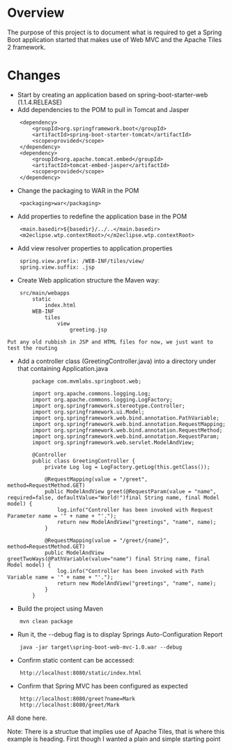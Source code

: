 
# Overview
The purpose of this project is to document what is required to get a Spring Boot application started that makes use of Web MVC and the Apache Tiles 2 framework.

# Changes

* Start by creating an application based on spring-boot-starter-web (1.1.4.RELEASE)
* Add dependencies to the POM to pull in Tomcat and Jasper
```
	<dependency>
		<groupId>org.springframework.boot</groupId>
		<artifactId>spring-boot-starter-tomcat</artifactId>
		<scope>provided</scope>
	</dependency>
	<dependency>
		<groupId>org.apache.tomcat.embed</groupId>
		<artifactId>tomcat-embed-jasper</artifactId>
		<scope>provided</scope>
	</dependency>
```
* Change the packaging to WAR in the POM
```
	<packaging>war</packaging>
```
* Add properties to redefine the application base in the POM
```
	<main.basedir>${basedir}/../..</main.basedir>
	<m2eclipse.wtp.contextRoot>/</m2eclipse.wtp.contextRoot>
```
* Add view resolver properties to application.properties
```
	spring.view.prefix: /WEB-INF/tiles/view/
	spring.view.suffix: .jsp
```
* Create Web application structure the Maven way:
```
	src/main/webapps
		static
			index.html
		WEB-INF
			tiles
				view
					greeting.jsp
```
    Put any old rubbish in JSP and HTML files for now, we just want to test the routing
* Add a controller class (GreetingController.java) into a directory under that containing Application.java
```
        package com.mvmlabs.springboot.web;
        
        import org.apache.commons.logging.Log;
        import org.apache.commons.logging.LogFactory;
        import org.springframework.stereotype.Controller;
        import org.springframework.ui.Model;
        import org.springframework.web.bind.annotation.PathVariable;
        import org.springframework.web.bind.annotation.RequestMapping;
        import org.springframework.web.bind.annotation.RequestMethod;
        import org.springframework.web.bind.annotation.RequestParam;
        import org.springframework.web.servlet.ModelAndView;
        
        @Controller
        public class GreetingController {
        	private Log log = LogFactory.getLog(this.getClass());
        
        	@RequestMapping(value = "/greet", method=RequestMethod.GET)
        	public ModelAndView greet(@RequestParam(value = "name", required=false, defaultValue="World!")final String name, final Model model) {
        		log.info("Controller has been invoked with Request Parameter name = '" + name + "'.");
        		return new ModelAndView("greetings", "name", name);
        	}
        
        	@RequestMapping(value = "/greet/{name}", method=RequestMethod.GET)
        	public ModelAndView greetTwoWays(@PathVariable(value="name") final String name, final Model model) {
        		log.info("Controller has been invoked with Path Variable name = '" + name + "'.");
        		return new ModelAndView("greetings", "name", name);
        	}
        }
```
* Build the project using Maven
```
	mvn clean package
```
* Run it, the --debug flag is to display Springs Auto-Configuration Report
```
	java -jar target\spring-boot-web-mvc-1.0.war --debug
```
* Confirm static content can be accessed:
```
	http://localhost:8080/static/index.html
```
* Confirm that Spring MVC has been configured as expected
```
	http://localhost:8080/greet?name=Mark
	http://localhost:8080/greet/Mark
```

All done here.

Note: There is a structue that implies use of Apache Tiles, that is where this example is heading. First though I wanted a plain and simple starting point
